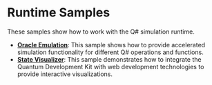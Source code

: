 # Runtime Samples #

These samples show how to work with the Q# simulation runtime.

- **[Oracle Emulation](./oracle-emulation)**:
  This sample shows how to provide accelerated simulation functionality for different Q# operations and functions.
- **[State Visualizer](./state-visualizer)**:
  This sample demonstrates how to integrate the Quantum Development Kit with web development technologies to provide interactive visualizations.
